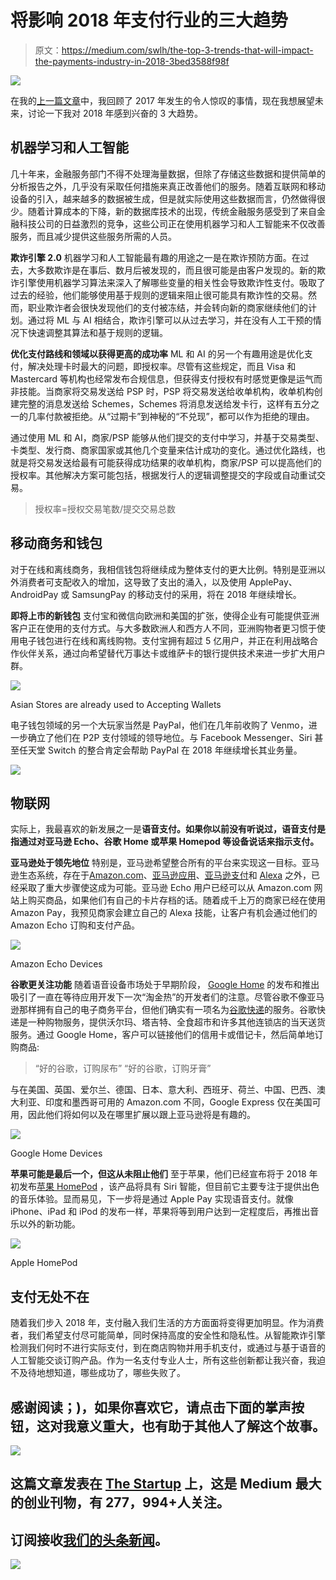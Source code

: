 # 将影响 2018 年支付行业的三大趋势

> 原文：<https://medium.com/swlh/the-top-3-trends-that-will-impact-the-payments-industry-in-2018-3bed3588f98f>

![](img/ce7ed9616206c0341ea706e00ab247c3.png)

在我的[上一篇文章](/@dwaynegefferie/a-retrospective-look-at-the-payments-industry-in-2017-7a1bb7e5dc70)中，我回顾了 2017 年发生的令人惊叹的事情，现在我想展望未来，讨论一下我对 2018 年感到兴奋的 3 大趋势。

## 机器学习和人工智能

几十年来，金融服务部门不得不处理海量数据，但除了存储这些数据和提供简单的分析报告之外，几乎没有采取任何措施来真正改善他们的服务。随着互联网和移动设备的引入，越来越多的数据被生成，但是就实际使用这些数据而言，仍然做得很少。随着计算成本的下降，新的数据库技术的出现，传统金融服务感受到了来自金融科技公司的日益激烈的竞争，这些公司正在使用机器学习和人工智能来不仅改善服务，而且减少提供这些服务所需的人员。

**欺诈引擎 2.0** 机器学习和人工智能最有趣的用途之一是在欺诈预防方面。在过去，大多数欺诈是在事后、数月后被发现的，而且很可能是由客户发现的。新的欺诈引擎使用机器学习算法来深入了解哪些变量的相关性会导致欺诈性支付。吸取了过去的经验，他们能够使用基于规则的逻辑来阻止很可能具有欺诈性的交易。然而，职业欺诈者会很快发现他们的支付被冻结，并会转向新的商家继续他们的计划。通过将 ML 与 AI 相结合，欺诈引擎可以从过去学习，并在没有人工干预的情况下快速调整其算法和基于规则的逻辑。

**优化支付路线和领域以获得更高的成功率**
ML 和 AI 的另一个有趣用途是优化支付，解决处理卡时最大的问题，即授权率。尽管有这些规定，而且 Visa 和 Mastercard 等机构也经常发布合规信息，但获得支付授权有时感觉更像是运气而非技能。当商家将交易发送给 PSP 时，PSP 将交易发送给收单机构，收单机构创建完整的消息发送给 Schemes，Schemes 将消息发送给发卡行，这样有五分之一的几率付款被拒绝。从“过期卡”到神秘的“不兑现”，都可以作为拒绝的理由。

通过使用 ML 和 AI，商家/PSP 能够从他们提交的支付中学习，并基于交易类型、卡类型、发行商、商家国家或其他几个变量来估计成功的变化。通过优化路线，也就是将交易发送给最有可能获得成功结果的收单机构，商家/PSP 可以提高他们的授权率。其他解决方案可能包括，根据发行人的逻辑调整提交的字段或自动重试交易。

> 授权率=授权交易笔数/提交交易总数

## 移动商务和钱包

对于在线和离线商务，我相信钱包将继续成为整体支付的更大比例。特别是亚洲以外消费者可支配收入的增加，这导致了支出的涌入，以及使用 ApplePay、AndroidPay 或 SamsungPay 的移动支付的采用，将在 2018 年继续增长。

**即将上市的新钱包** 支付宝和微信向欧洲和美国的扩张，使得企业有可能提供亚洲客户正在使用的支付方式。与大多数欧洲人和西方人不同，亚洲购物者更习惯于使用电子钱包进行在线和离线购物。支付宝拥有超过 5 亿用户，并正在利用战略合作伙伴关系，通过向希望替代万事达卡或维萨卡的银行提供技术来进一步扩大用户群。

![](img/c6bccc6b6380b1b134c14852b962e750.png)

Asian Stores are already used to Accepting Wallets

电子钱包领域的另一个大玩家当然是 PayPal，他们在几年前收购了 Venmo，进一步确立了他们在 P2P 支付领域的领导地位。与 Facebook Messenger、Siri 甚至任天堂 Switch 的整合肯定会帮助 PayPal 在 2018 年继续增长其业务量。

![](img/d60454d6c046a1e13ed151ea3c5a27db.png)

## **物联网**

实际上，我最喜欢的新发展之一是**语音支付。如果你以前没有听说过，语音支付是指通过对亚马逊 Echo、谷歌 Home 或苹果 Homepod 等设备说话来指示支付。**

**亚马逊处于领先地位** 特别是，亚马逊希望整合所有的平台来实现这一目标。亚马逊生态系统，存在于[Amazon.com](http://www.amazon.com)、[亚马逊应用](https://www.amazon.com/gp/mas/get/android/)、[亚马逊支付](https://pay.amazon.com/)和 [Alexa](https://developer.amazon.com/alexa) 之外，已经采取了重大步骤使这成为可能。亚马逊 Echo 用户已经可以从 Amazon.com 网站上购买商品，如果他们有自己的卡片存档的话。随着成千上万的商家已经在使用 Amazon Pay，我预见商家会建立自己的 Alexa 技能，让客户有机会通过他们的 Amazon Echo 订购和支付产品。

![](img/61c62aa6013b003ffd98f315dd45e512.png)

Amazon Echo Devices

**谷歌更关注功能** 随着语音设备市场处于早期阶段， [Google Home](https://store.google.com/us/product/google_home?hl=en-US) 的发布和推出吸引了一直在等待应用开发下一次“淘金热”的开发者们的注意。尽管谷歌不像亚马逊那样拥有自己的电子商务平台，但他们确实有一项名为[谷歌快递](https://express.google.com/u/0/)的服务。谷歌快递是一种购物服务，提供沃尔玛、塔吉特、全食超市和许多其他连锁店的当天送货服务。通过 Google Home，客户可以链接他们的信用卡或借记卡，然后简单地订购商品:

> “好的谷歌，订购尿布”
> “好的谷歌，订购牙膏”

与在美国、英国、爱尔兰、德国、日本、意大利、西班牙、荷兰、中国、巴西、澳大利亚、印度和墨西哥可用的 Amazon.com 不同，Google Express 仅在美国可用，因此他们将如何以及在哪里扩展以跟上亚马逊将是有趣的。

![](img/3820654d3134591c3c956b783cb573ba.png)

Google Home Devices

**苹果可能是最后一个，但这从未阻止他们** 至于苹果，他们已经宣布将于 2018 年初发布[苹果 HomePod](https://www.apple.com/homepod/) ，该产品将具有 Siri 智能，但目前它主要专注于提供出色的音乐体验。显而易见，下一步将是通过 Apple Pay 实现语音支付。就像 iPhone、iPad 和 iPod 的发布一样，苹果将等到用户达到一定程度后，再推出音乐以外的新功能。

![](img/a3678e92d658f44a075dc7c1c66fa6b0.png)

Apple HomePod

## 支付无处不在

随着我们步入 2018 年，支付融入我们生活的方方面面将变得更加明显。作为消费者，我们希望支付尽可能简单，同时保持高度的安全性和隐私性。从智能欺诈引擎检测我们何时不进行实际支付，到在商店购物并用手机支付，或通过与基于语音的人工智能交谈订购产品。作为一名支付专业人士，所有这些创新都让我兴奋，我迫不及待地想知道，哪些成功了，哪些失败了。

## 感谢阅读；)，如果你喜欢它，请点击下面的掌声按钮，这对我意义重大，也有助于其他人了解这个故事。

![](img/731acf26f5d44fdc58d99a6388fe935d.png)

## 这篇文章发表在 [The Startup](https://medium.com/swlh) 上，这是 Medium 最大的创业刊物，有 277，994+人关注。

## 订阅接收[我们的头条新闻](http://growthsupply.com/the-startup-newsletter/)。

![](img/731acf26f5d44fdc58d99a6388fe935d.png)